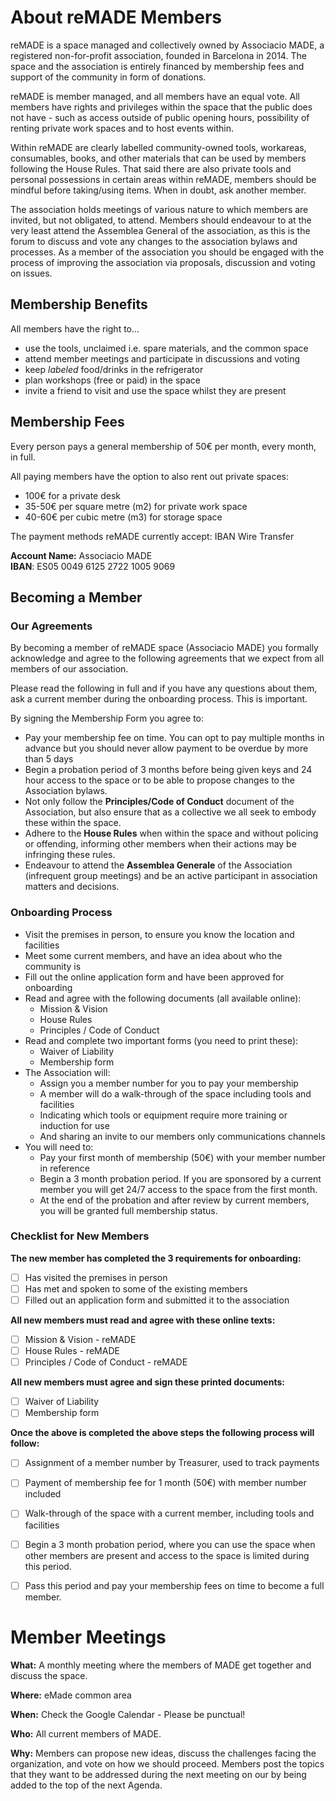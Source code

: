 # About reMADE Members

reMADE is a space managed and collectively owned by Associacio MADE, a registered non-for-profit association, founded in Barcelona in 2014\. The space and the association is entirely financed by membership fees and support of the community in form of donations.

reMADE is member managed, and all members have an equal vote. All members have rights and privileges within the space that the public does not have \- such as access outside of public opening hours, possibility of renting private work spaces and to host events within.

Within reMADE are clearly labelled community-owned tools, workareas, consumables, books, and other materials that can be used by members following the House Rules. That said there are also private tools and personal possessions in certain areas within reMADE, members should be mindful before taking/using items. When in doubt, ask another member.

The association holds meetings of various nature to which members are invited, but not obligated, to attend. Members should endeavour to at the very least attend the Assemblea General of the association, as this is the forum to discuss and vote any changes to the association bylaws and processes. As a member of the association you should be engaged with the process of improving the association via proposals, discussion and voting on issues.

## Membership Benefits

All members have the right to...

* use the tools, unclaimed i.e. spare materials, and the common space  
* attend member meetings and participate in discussions and voting  
* keep *labeled* food/drinks in the refrigerator  
* plan workshops (free or paid) in the space  
* invite a friend to visit and use the space whilst they are present

## Membership Fees

Every person pays a general membership of 50€ per month, every month, in full.

All paying members have the option to also rent out private spaces:

* 100€ for a private desk  
* 35-50€ per square metre (m2) for private work space  
* 40-60€ per cubic metre (m3) for storage space

The payment methods reMADE currently accept: IBAN Wire Transfer

**Account Name:** Associacio MADE  
**IBAN**: ES05 0049 6125 2722 1005 9069

## Becoming a Member

### Our Agreements

By becoming a member of reMADE space (Associacio MADE) you formally acknowledge and agree to the following agreements that we expect from all members of our association.

Please read the following in full and if you have any questions about them, ask a current member during the onboarding process. This is important.

By signing the Membership Form you agree to:

* Pay your membership fee on time. You can opt to pay multiple months in advance but you should never allow payment to be overdue by more than 5 days  
* Begin a probation period of 3 months before being given keys and 24 hour access to the space or to be able to propose changes to the Association bylaws.  
* Not only follow the **Principles/Code of Conduct** document of the Association, but also ensure that as a collective we all seek to embody these within the space.  
* Adhere to the **House Rules** when within the space and without policing or offending, informing other members when their actions may be infringing these rules.  
* Endeavour to attend the **Assemblea Generale** of the Association (infrequent group meetings) and be an active participant in association matters and decisions.

### Onboarding Process

* Visit the premises in person, to ensure you know the location and facilities  
* Meet some current members, and have an idea about who the community is  
* Fill out the online application form and have been approved for onboarding  
* Read and agree with the following documents (all available online):  
  * Mission & Vision  
  * House Rules  
  * Principles / Code of Conduct  
* Read and complete two important forms (you need to print these):  
  * Waiver of Liability  
  * Membership form  
* The Association will:  
  * Assign you a member number for you to pay your membership  
  * A member will do a walk-through of the space including tools and facilities  
  * Indicating which tools or equipment require more training or induction for use  
  * And sharing an invite to our members only communications channels  
* You will need to:  
  * Pay your first month of membership (50€) with your member number in reference  
  * Begin a 3 month probation period. If you are sponsored by a current member you will get 24/7 access to the space from the first month.  
  * At the end of the probation and after review by current members, you will be granted full membership status.

### Checklist for New Members

**The new member has completed the 3 requirements for onboarding:**

- [ ] Has visited the premises in person  
- [ ] Has met and spoken to some of the existing members   
- [ ] Filled out an application form and submitted it to the association

**All new members must read and agree with these online texts:**

- [ ] Mission & Vision \- reMADE   
- [ ] House Rules \- reMADE  
- [ ] Principles / Code of Conduct \- reMADE 

**All new members must agree and sign these printed documents:**

- [ ] Waiver of Liability   
- [ ] Membership form 

**Once the above is completed the above steps the following process will follow:**

- [ ] Assignment of a member number by Treasurer, used to track payments  
- [ ] Payment of membership fee for 1 month (50€) with member number included  
- [ ] Walk-through of the space with a current member, including tools and facilities  
- [ ] Begin a 3 month probation period, where you can use the space when other members are present and access to the space is limited during this period.  
- [ ] Pass this period and pay your membership fees on time to become a full member.


# Member Meetings

**What:** A monthly meeting where the members of MADE get together and discuss the space.

**Where:** eMade common area

**When:** Check the Google Calendar \- Please be punctual\!

**Who:** All current members of MADE.

**Why:** Members can propose new ideas, discuss the challenges facing the organization, and vote on how we should proceed. Members post the topics that they want to be addressed during the next meeting on our by being added to the top of the next Agenda.
